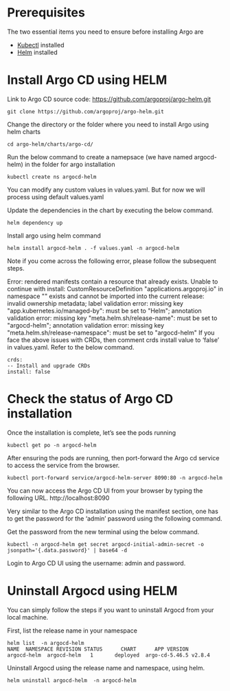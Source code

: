 # Prerequisites
The two essential items you need to ensure before installing Argo are
- [Kubectl](https://kubernetes.io/docs/tasks/tools/) installed
- [Helm](https://helm.sh/docs/intro/install/) installed

# Install Argo CD using HELM
Link to Argo CD source code: https://github.com/argoproj/argo-helm.git
```
git clone https://github.com/argoproj/argo-helm.git
```

Change the directory or the folder where you need to install Argo using helm charts 
```
cd argo-helm/charts/argo-cd/
```

Run the below command to create a namepsace (we have named argocd-helm) in the folder for argo installation
```
kubectl create ns argocd-helm
```

You can modify any custom values in values.yaml. But for now we will process using default values.yaml

Update the dependencies in the chart by executing the below command.
```
helm dependency up
```

Install argo using helm command 
```
helm install argocd-helm . -f values.yaml -n argocd-helm
```

Note if you come across the following error, please follow the subsequent steps. 

Error: rendered manifests contain a resource that already exists. Unable to continue with install: CustomResourceDefinition "applications.argoproj.io" in namespace "" exists and cannot be imported into the current release: invalid ownership metadata; label validation error: missing key "app.kubernetes.io/managed-by": must be set to "Helm"; annotation validation error: missing key "meta.helm.sh/release-name": must be set to "argocd-helm"; annotation validation error: missing key "meta.helm.sh/release-namespace": must be set to "argocd-helm"
If you face the above issues with CRDs, then comment crds install value to ‘false’ in values.yaml. Refer to the below command.  
```
crds:
-- Install and upgrade CRDs
install: false
```

# Check the status of Argo CD installation
Once the installation is complete, let’s see the pods running 
```
kubectl get po -n argocd-helm
```

After ensuring the pods are running, then port-forward the Argo cd service to access the service from the browser. 
```
kubectl port-forward service/argocd-helm-server 8090:80 -n argocd-helm
```

You can now access the Argo CD UI from your browser by typing the following URL. http://localhost:8090

Very similar to the Argo CD installation using the manifest section, one has to get the password for the ‘admin’ password using the following command. 

Get the password from the new terminal using the below command.
```
kubectl -n argocd-helm get secret argocd-initial-admin-secret -o jsonpath='{.data.password}' | base64 -d
```
Login to Argo CD UI using the username: admin and password.  

# Uninstall Argocd using HELM
You can simply follow the steps if you want to uninstall Argocd from your local machine. 

First, list the release name in your namespace
```
helm list  -n argocd-helm
NAME  NAMESPACE REVISION STATUS      CHART      APP VERSION
argocd-helm  argocd-helm   1  	   deployed  argo-cd-5.46.5	v2.8.4
```

Uninstall Argocd using the release name and namespace, using helm.
```
helm uninstall argocd-helm  -n argocd-helm
```
